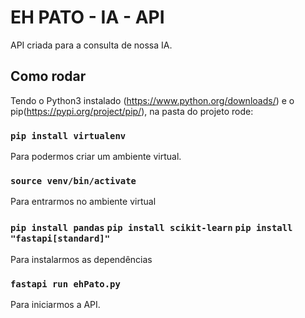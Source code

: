 # EH PATO - IA - API

API criada para a consulta de nossa IA.

## Como rodar

Tendo o Python3 instalado (https://www.python.org/downloads/) e o pip(https://pypi.org/project/pip/), na pasta do projeto rode:

### `pip install virtualenv`

Para podermos criar um ambiente virtual.

### `source venv/bin/activate`

Para entrarmos no ambiente virtual

### `pip install pandas` `pip install scikit-learn` `pip install "fastapi[standard]"`

Para instalarmos as dependências

### `fastapi run ehPato.py`

Para iniciarmos a API.
